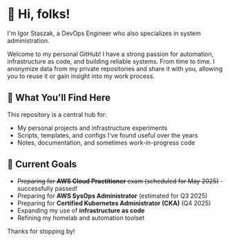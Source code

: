 # 👋 Hi, folks!
I'm Igor Staszak, a DevOps Engineer who also specializes in system administration.

Welcome to my personal GitHub! I have a strong passion for automation, infrastructure as code, and building reliable systems.
From time to time. I anonymize data from my private repositories and share it with you, allowing you to reuse it or gain insight into my work process.

## 📁 What You'll Find Here

This repository is a central hub for:
- My personal projects and infrastructure experiments
- Scripts, templates, and configs I've found useful over the years
- Notes, documentation, and sometimes work-in-progress code

## 🎯 Current Goals

- ~~Preparing for **AWS Cloud Practitioner** exam (scheduled for May 2025)~~ - successfully passed!
- Preparing for **AWS SysOps Administrator** (estimated for Q3 2025)
- Preparing for **Certified Kubernetes Administrator (CKA)** (Q4 2025)
- Expanding my use of **infrastructure as code**
- Refining my homelab and automation toolset

Thanks for stopping by!
